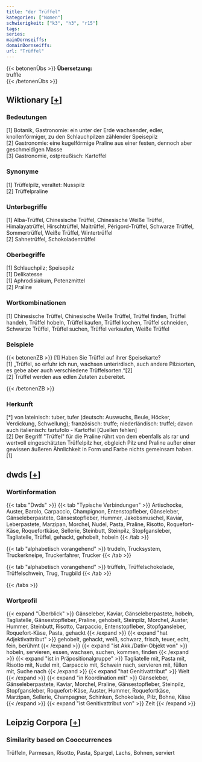 ```yaml
---
title: "der Trüffel"
kategorien: ["Nomen"]
schwierigkeit: ["k3", "h3", "r15"]
tags:
series:
mainDornseiffs:
domainDornseiffs:
url: "Trüffel"
---
```


{{< betonenÜbs >}}
**Übersetzung:**  
truffle  
{{< /betonenÜbs >}}

## Wiktionary [[+](https://de.wiktionary.org/wiki/Trüffel)]

### Bedeutungen
[1] Botanik, Gastronomie: ein unter der Erde wachsender, edler, knollenförmiger, zu den Schlauchpilzen zählender Speisepilz  
[2] Gastronomie: eine kugelförmige Praline aus einer festen, dennoch aber geschmeidigen Masse  
[3] Gastronomie, ostpreußisch: Kartoffel  

### Synonyme
[1] Trüffelpilz, veraltet: Nusspilz  
[2] Trüffelpraline  

### Unterbegriffe
[1] Alba-Trüffel, Chinesische Trüffel, Chinesische Weiße Trüffel, Himalayatrüffel, Hirschtrüffel, Maitrüffel, Périgord-Trüffel, Schwarze Trüffel, Sommertrüffel, Weiße Trüffel, Wintertrüffel  
[2] Sahnetrüffel, Schokoladentrüffel  

### Oberbegriffe
[1] Schlauchpilz; Speisepilz  
[1] Delikatesse  
[1] Aphrodisiakum, Potenzmittel  
[2] Praline  

### Wortkombinationen
[1] Chinesische Trüffel, Chinesische Weiße Trüffel, Trüffel finden, Trüffel handeln, Trüffel hobeln, Trüffel kaufen, Trüffel kochen, Trüffel schneiden, Schwarze Trüffel, Trüffel suchen, Trüffel verkaufen, Weiße Trüffel  

### Beispiele
{{< betonenZB >}}
[1] Haben Sie Trüffel auf ihrer Speisekarte?  
[1] „Trüffel, so erfuhr ich nun, wachsen unterirdisch, auch andere Pilzsorten, es gebe aber auch verschiedene Trüffelsorten.“[2]  
[2] Trüffel werden aus edlen Zutaten zubereitet.  

{{< /betonenZB >}}
### Herkunft
[*] von lateinisch: tuber, tufer (deutsch: Auswuchs, Beule, Höcker, Verdickung, Schwellung); französisch: truffe; niederländisch: truffel; davon auch italienisch: tartufolo - Kartoffel [Quellen fehlen]  
[2] Der Begriff "Trüffel" für die Praline rührt von dem ebenfalls als rar und wertvoll eingeschätzten Trüffelpilz her, obgleich Pilz und Praline außer einer gewissen äußeren Ähnlichkeit in Form und Farbe nichts gemeinsam haben.[1]  



## dwds [[+](https://www.dwds.de/wb/Trüffel)]

### Wortinformation
{{< tabs "Dwds" >}}
{{< tab "Typische Verbindungen" >}}
Artischocke, Auster, Barolo, Carpaccio, Champignon, Entenstopfleber, Gänseleber, Gänseleberpastete, Gänsestopfleber, Hummer, Jakobsmuschel, Kaviar, Leberpastete, Marzipan, Morchel, Nudel, Pasta, Praline, Risotto, Roquefort-Käse, Roquefortkäse, Sellerie, Steinbutt, Steinpilz, Stopfgansleber, Tagliatelle, Trüffel, gehackt, gehobelt, hobeln
{{< /tab >}}

{{< tab "alphabetisch vorangehend" >}}
trudeln, Trucksystem, Truckerkneipe, Truckerfahrer, Trucker
{{< /tab >}}

{{< tab "alphabetisch vorangehend" >}}
trüffeln, Trüffelschokolade, Trüffelschwein, Trug, Trugbild
{{< /tab >}}

{{< /tabs >}}

### Wortprofil
{{< expand "Überblick" >}} Gänseleber, Kaviar, Gänseleberpastete, hobeln, Tagliatelle, Gänsestopfleber, Praline, gehobelt, Steinpilz, Morchel, Auster, Hummer, Steinbutt, Risotto, Carpaccio, Entenstopfleber, Stopfgansleber, Roquefort-Käse, Pasta, gehackt {{< /expand >}}
{{< expand "hat Adjektivattribut" >}} gehobelt, gehackt, weiß, schwarz, frisch, teuer, echt, fein, berühmt {{< /expand >}}
{{< expand "ist Akk./Dativ-Objekt von" >}} hobeln, servieren, essen, wachsen, suchen, kommen, finden {{< /expand >}}
{{< expand "ist in Präpositionalgruppe" >}} Tagliatelle mit, Pasta mit, Risotto mit, Nudel mit, Carpaccio mit, Schwein nach, servieren mit, füllen mit, Suche nach {{< /expand >}}
{{< expand "hat Genitivattribut" >}} Welt {{< /expand >}}
{{< expand "in Koordination mit" >}} Gänseleber, Gänseleberpastete, Kaviar, Morchel, Praline, Gänsestopfleber, Steinpilz, Stopfgansleber, Roquefort-Käse, Auster, Hummer, Roquefortkäse, Marzipan, Sellerie, Champagner, Schinken, Schokolade, Pilz, Bohne, Käse {{< /expand >}}
{{< expand "ist Genitivattribut von" >}} Zeit {{< /expand >}}

## Leipzig Corpora [[+](https://corpora.uni-leipzig.de/en/res?word=Trüffel&corpusId=deu_newscrawl-public_2018)]


### Similarity based on Cooccurrences
Trüffeln, Parmesan, Risotto, Pasta, Spargel, Lachs, Bohnen, serviert

